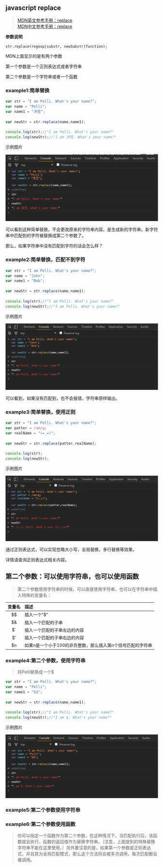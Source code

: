 ## javascript replace

> [MDN英文参考手册：replace](https://developer.mozilla.org/en-US/docs/Web/JavaScript/Reference/Global_Objects/String/replace)  
> [MDN中文参考手册：replace](https://developer.mozilla.org/zh-CN/docs/Web/JavaScript/Reference/Global_Objects/String/replace)

**参数说明**

```
str.replace(regexp|substr, newSubstr|function);
```

MDN上面显示的是有两个参数  

第一个参数是一个正则表达式或者字符串  

第二个参数是一个字符串或者一个函数  

### example1:简单替换

```javascript
var str = "I am Pelli. What's your name?";
var name = "Pelli";
var name1 = "沛笠";

var newStr = str.replace(name,name1);

console.log(str);//"I am Pelli. What's your name?"
console.log(newStr);//"I am 沛笠. What's your name?"
```

示例图片  

![简单替换](./img/replace1.png)  

可以看到这种简单替换，不会更改原来的字符串内容。是生成新的字符串。新字符串中匹配到的字符被替换成第二个参数了。

那么，如果字符串中没有匹配到字符的话会怎么样？  

### example2:简单替换，匹配不到字符

```javascript
var str = "I am Pelli. What's your name?";
var name = "John";
var name1 = "Bob";

var newStr = str.replace(name,name1);

console.log(str);//"I am Pelli. What's your name?"
console.log(newStr);//"I am Pelli. What's your name?"
```

示例图片

![简单替换，没有匹配](./img/replace2.png)

可以看到，如果没有匹配到，也不会报错，字符串原样输出。

### example3:简单替换，使用正则

```javascript
var str = "I am Pelli. What's your name?";
var patter = /am/g;
var realName = "(=_=)";

var newStr = str.replace(patter,realName);

console.log(str);
console.log(newStr);
```

示例图片

![简单替换，使用正则表达式](./img/replace3.png)

通过正则表达式，可以实现忽略大小写，全局替换，多行替换等效果。

详情请查询正则表达式相关内容。

## 第二个参数：可以使用字符串，也可以使用函数

> 第二个参数使用字符串的时候，可以直接使用字符串，也可以在字符串中插入特殊的变量名：

|变量名|描述|
|:-----:|:-----|
|$$ |插入一个"$"|
|$& |插入一个匹配的子串|
|$` |插入一个匹配的子串左边的内容|
|$' |插入一个匹配的子串右边的内容|
|$n |如果n是一个小于100的非负整数，那么插入第n个括号匹配的字符串|

### example4:第二个参数，使用字符串

> 将Pelli替换成一个$

```javascript
var str = "I am Pelli. What's your name?";
var name = "Pelli";
var name1 = "$$";

var newStr = str.replace(name,name1);

console.log(str);//"I am Pelli. What's your name?"
console.log(newStr);//"I am $. What's your name?"
```

示例图片

![第二个参数使用特殊变量名](./img/replace4.png)

### example5:第二个参数使用字符串

> 

### example6:第二个参数使用函数

> 你可以指定一个函数作为第二个参数，在这种情况下，当匹配执行后，该函数就会执行，函数的返回值作为替换字符串。（注意，上面提到的特殊替换字符串不能在这里使用。）另外要注意的是，如果第一个参数是正则表达式，并且其为全局匹配模式，那么这个方法将会被多次调用，每次匹配都会被调用。

